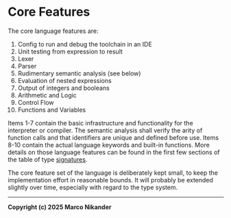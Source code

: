 # Core Features

The core language features are:

 1. Config to run and debug the toolchain in an IDE
 2. Unit testing from expression to result
 3. Lexer
 4. Parser
 5. Rudimentary semantic analysis (see below)
 6. Evaluation of nested expressions
 7. Output of integers and booleans
 8. Arithmetic and Logic
 9. Control Flow
10. Functions and Variables

Items 1-7 contain the basic infrastructure and functionality for the interpreter or compiler.
The semantic analysis shall verify the arity of function calls and that identifiers are unique and defined before use.
Items 8-10 contain the actual language keywords and built-in functions.
More details on those language features can be found in the first few sections of the table of type [signatures](signatures.md).

The core feature set of the language is deliberately kept small, to keep the implementation effort in reasonable bounds.
It will probably be extended slightly over time, especially with regard to the type system.

---
**Copyright (c) 2025 Marco Nikander**
